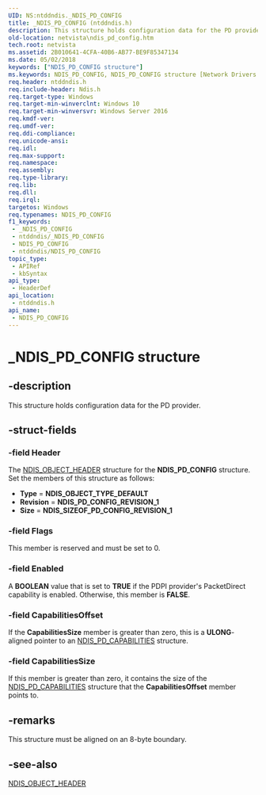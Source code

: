 ```yaml
---
UID: NS:ntddndis._NDIS_PD_CONFIG
title: _NDIS_PD_CONFIG (ntddndis.h)
description: This structure holds configuration data for the PD provider.
old-location: netvista\ndis_pd_config.htm
tech.root: netvista
ms.assetid: 2B010641-4CFA-40B6-AB77-BE9F85347134
ms.date: 05/02/2018
keywords: ["NDIS_PD_CONFIG structure"]
ms.keywords: NDIS_PD_CONFIG, NDIS_PD_CONFIG structure [Network Drivers Starting with Windows Vista], _NDIS_PD_CONFIG, netvista.ndis_pd_config, ntddndis/NDIS_PD_CONFIG
req.header: ntddndis.h
req.include-header: Ndis.h
req.target-type: Windows
req.target-min-winverclnt: Windows 10
req.target-min-winversvr: Windows Server 2016
req.kmdf-ver: 
req.umdf-ver: 
req.ddi-compliance: 
req.unicode-ansi: 
req.idl: 
req.max-support: 
req.namespace: 
req.assembly: 
req.type-library: 
req.lib: 
req.dll: 
req.irql: 
targetos: Windows
req.typenames: NDIS_PD_CONFIG
f1_keywords:
 - _NDIS_PD_CONFIG
 - ntddndis/_NDIS_PD_CONFIG
 - NDIS_PD_CONFIG
 - ntddndis/NDIS_PD_CONFIG
topic_type:
 - APIRef
 - kbSyntax
api_type:
 - HeaderDef
api_location:
 - ntddndis.h
api_name:
 - NDIS_PD_CONFIG
---
```


# _NDIS_PD_CONFIG structure


## -description

This structure holds configuration data for the PD provider.

## -struct-fields

### -field Header

The <a href="/windows-hardware/drivers/ddi/ntddndis/ns-ntddndis-_ndis_object_header">NDIS_OBJECT_HEADER</a> structure for the <b>NDIS_PD_CONFIG</b> structure. Set the members of this structure as follows:

<ul>
<li><b>Type</b> = <b>NDIS_OBJECT_TYPE_DEFAULT</b></li>
<li><b>Revision</b> = <b>NDIS_PD_CONFIG_REVISION_1</b></li>
<li><b>Size</b> = <b>NDIS_SIZEOF_PD_CONFIG_REVISION_1</b></li>
</ul>

### -field Flags

This member is reserved and must be set to 0.

### -field Enabled

A <b>BOOLEAN</b> value that is set to <b>TRUE</b> if the PDPI provider's  PacketDirect capability is enabled. Otherwise, this member is <b>FALSE</b>.

### -field CapabilitiesOffset

If the <b>CapabilitiesSize</b> member is greater than zero, this is a <b>ULONG</b>-aligned pointer to an <a href="/windows-hardware/drivers/ddi/ntddndis/ns-ntddndis-_ndis_pd_capabilities">NDIS_PD_CAPABILITIES</a> structure.

### -field CapabilitiesSize

If this member is greater than zero, it contains the size of the <a href="/windows-hardware/drivers/ddi/ntddndis/ns-ntddndis-_ndis_pd_capabilities">NDIS_PD_CAPABILITIES</a> structure that the <b>CapabilitiesOffset</b> member points to.

## -remarks

This structure must be aligned on an 8-byte boundary.

## -see-also

<a href="/windows-hardware/drivers/ddi/ntddndis/ns-ntddndis-_ndis_object_header">NDIS_OBJECT_HEADER</a>